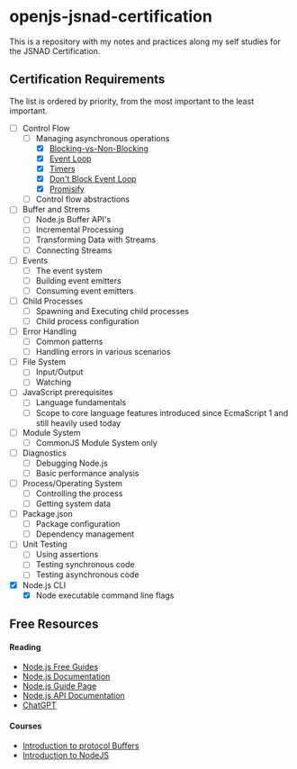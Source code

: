 # openjs-jsnad-certification
This is a repository with my notes and practices along my self studies for the JSNAD Certification.

## Certification Requirements

The list is ordered by priority, from the most important to the least important.

- [ ] Control Flow
  - [ ] Managing asynchronous operations
    - [x] [Blocking-vs-Non-Blocking](https://nodejs.org/en/docs/guides/blocking-vs-non-blocking)
    - [x] [Event Loop](https://nodejs.org/en/docs/guides/event-loop-timers-and-nexttick)
    - [x] [Timers](https://nodejs.org/en/docs/guides/timers-in-node)
    - [x] [Don't Block Event Loop](https://nodejs.org/en/docs/guides/dont-block-the-event-loop)
    - [x] [Promisify](https://nodejs.org/api/util.html#utilpromisifyoriginal)
  - [ ] Control flow abstractions
- [ ] Buffer and Strems
  - [ ] Node.js Buffer API's
  - [ ] Incremental Processing
  - [ ] Transforming Data with Streams
  - [ ] Connecting Streams
- [ ] Events
  - [ ] The event system
  - [ ] Building event emitters
  - [ ] Consuming event emitters
- [ ] Child Processes
  - [ ] Spawning and Executing child processes
  - [ ] Child process configuration
- [ ] Error Handling
  - [ ] Common patterns
  - [ ] Handling errors in various scenarios
- [ ] File System
  - [ ] Input/Output
  - [ ] Watching
- [ ] JavaScript prerequisites
  - [ ] Language fundamentals
  - [ ] Scope to core language features introduced since EcmaScript 1 and still heavily used today
- [ ] Module System
  - [ ] CommonJS Module System only
- [ ] Diagnostics
  - [ ] Debugging Node.js
  - [ ] Basic performance analysis
- [ ] Process/Operating System
  - [ ] Controlling the process
  - [ ] Getting system data
- [ ] Package.json
  - [ ] Package configuration
  - [ ] Dependency management
- [ ] Unit Testing
  - [ ] Using assertions
  - [ ] Testing synchronous code
  - [ ] Testing asynchronous code
- [x] Node.js CLI
  - [x] Node executable command line flags

## Free Resources

#### Reading
- [Node.js Free Guides](https://nodejs.dev/learn)
- [Node.js Documentation](https://nodejs.org/en/docs/)
- [Node.js Guide Page](https://nodejs.org/en/docs/guides)
- [Node.js API Documentation](https://nodejs.org/api/)
- [ChatGPT](https://chat.openai.com)

#### Courses
- [Introduction to protocol Buffers](https://training.linuxfoundation.org/training/introduction-to-protocol-buffers-lfs145/)
- [Introduction to NodeJS](https://training.linuxfoundation.org/training/introduction-to-nodejs-lfw111/)
